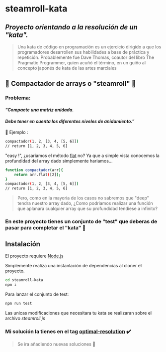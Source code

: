# steamroll-kata
## _Proyecto orientando a la resolución de un "kata"._

> Una kata de código en programación es un ejercicio dirigido a que los programadores desarrollen sus habilidades a base de práctica y repetición. Probablemente fue Dave Thomas, coautor del libro The Pragmatic Programmer, quien acuñó el término, en un guiño al concepto japonés de kata de las artes marciales

## 🚜 Compactador de arrays o "steamroll" 🍥

### Problema:
#### _"Compacte una matriz anidada._
#### _Debe tener en cuenta los diferentes niveles de anidamiento."_

💭 Ejemplo : 
```sh
compactador(1, 2, [3, 4, [5, 6]])
// return [1, 2, 3, 4, 5, 6]
```

"easy !", ¿usariamos el método [flat](https://developer.mozilla.org/es/docs/Web/JavaScript/Reference/Global_Objects/Array/flat) no? Ya que a simple vista conocemos la profundidad del array dado simplemente hariamos...

```sh
function compactador(arr){
    return arr.flat([2]);
}
compactador(1, 2, [3, 4, [5, 6]])
// return [1, 2, 3, 4, 5, 6]
```
> Pero, como en la mayoria de los casos no sabremos que "deep" tendra nuestro array dado, 
> ¿Como podriamos realizar una función que aplanara cualquier array que su profundidad tendiese a infinito?

### En este proyecto tienes un conjunto de "test" que deberas de pasar para completar el "kata" 💯

## Instalación

El proyecto requiere [Node.js](https://nodejs.org/)

Simplemente realiza una instanlación de dependencias al cloner el proyecto.
```sh
cd steamroll-kata
npm i
```

Para lanzar el conjunto de test:

```sh
npm run test
```

Las unicas modificaciones que necesitara tu kata se realizaran sobre el archivo _steamroll.js_

### Mi solución la tienes en el tag  [optimal-resolution](https://github.com/AdrianQL/steamroll-kata/releases/tag/optimal-resolution) ✔️

> Se ira añadiendo nuevas soluciones 📁
